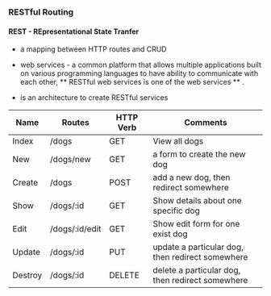 ### RESTful Routing

#### REST - REpresentational State Tranfer
* a mapping between HTTP routes and CRUD

* web services - a common platform that allows multiple applications built on various programming languages to have ability to communicate with each other, ** RESTful web services is one of the web services ** .

* is an architecture to create RESTful services

| Name    | Routes         | HTTP Verb | Comments                                         |
|---------|----------------|-----------|--------------------------------------------------|
| Index   | /dogs          | GET       | View all dogs                                    |
| New     | /dogs/new      | GET       | a form to create the new dog                     |
| Create  | /dogs          | POST      | add a new dog, then redirect somewhere           |
| Show    | /dogs/:id      | GET       | Show details about one specific dog              |
| Edit    | /dogs/:id/edit | GET       | Show edit form for one exist dog                 |
| Update  | /dogs/:id      | PUT       | update a particular dog, then redirect somewhere |
| Destroy | /dogs/:id      | DELETE    | delete a particular dog, then redirect somewhere |
